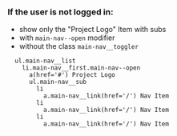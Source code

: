 ### If the user is not logged in:
* show only the "Project Logo" Item with subs
* with ```main-nav--open``` modifier
* without the class ```main-nav__toggler```

```
  ul.main-nav__list
    li.main-nav__first.main-nav--open
      a(href='#') Project Logo
      ul.main-nav__sub
        li
          a.main-nav__link(href='/') Nav Item
        li
          a.main-nav__link(href='/') Nav Item
        li
          a.main-nav__link(href='/') Nav Item
```
